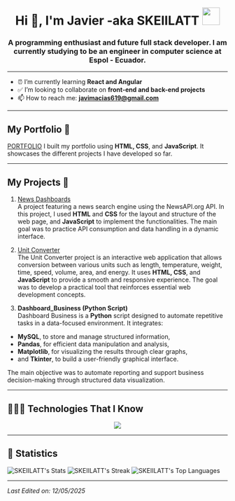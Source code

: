 <h1 align="center">Hi 👋, I'm Javier -aka SKEIILATT <img height="40" src="https://emoji.gg/assets/emoji/7333-parrotdance.gif"></h1>
<h3 align="center">A programming enthusiast and future full stack developer. 
I am currently studying to be an engineer in computer science at Espol - Ecuador.</h3>

---

- ⏰ I’m currently learning **React and Angular**
- ✅ I’m looking to collaborate on **front-end and back-end projects**
- 📫 How to reach me: **javimacias619@gmail.com**

--- 

## My Portfolio 💼
[PORTFOLIO](https://skeiilatt.github.io/Portfolio/) 
I built my portfolio using **HTML, CSS**, and **JavaScript**. It showcases the different projects I have developed so far.

---

## My Projects 📁

1. [News Dashboards](https://skeiilatt.github.io/News-Dashboards/)  
A project featuring a news search engine using the NewsAPI.org API. In this project, I used **HTML** and **CSS** for the layout and structure of the web page, and **JavaScript** to implement the functionalities. The main goal was to practice API consumption and data handling in a dynamic interface.

2. [Unit Converter](https://skeiilatt.github.io/Unit_Converter/)  
The Unit Converter project is an interactive web application that allows conversion between various units such as length, temperature, weight, time, speed, volume, area, and energy. It uses **HTML, CSS**, and **JavaScript** to provide a smooth and responsive experience. The goal was to develop a practical tool that reinforces essential web development concepts.

3. **Dashboard_Business (Python Script)**  
Dashboard Business is a **Python** script designed to automate repetitive tasks in a data-focused environment. It integrates:
- **MySQL**, to store and manage structured information,
- **Pandas**, for efficient data manipulation and analysis,
- **Matplotlib**, for visualizing the results through clear graphs,
- and **Tkinter**, to build a user-friendly graphical interface.

The main objective was to automate reporting and support business decision-making through structured data visualization.

---

## 👨🏻‍💻 Technologies That I Know
<p align="center">
  <a href="https://skillicons.dev">
    <img src="https://skillicons.dev/icons?i=git,css,figma,github,html,java,js,md,mysql,py,&perline=14" />
  </a>
</p>

---

## 💯 Statistics

![SKEIILATT's Stats](https://github-readme-stats.vercel.app/api?username=SKEIILATT&theme=monokai&show_icons=true&hide_border=false&count_private=true)
![SKEIILATT's Streak](https://github-readme-streak-stats.herokuapp.com/?user=SKEIILATT&theme=monokai&hide_border=false)
![SKEIILATT's Top Languages](https://github-readme-stats.vercel.app/api/top-langs/?username=SKEIILATT&theme=monokai&show_icons=true&hide_border=false&layout=compact)

---

_Last Edited on: 12/05/2025_
